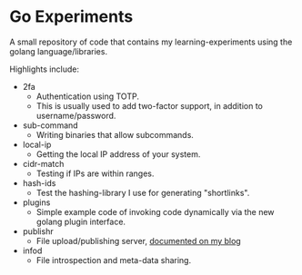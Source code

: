 Go Experiments
==============

A small repository of code that contains my learning-experiments using the golang language/libraries.

Highlights include:

* 2fa
    * Authentication using TOTP.
    * This is usually used to add two-factor support, in addition to username/password.
* sub-command
    * Writing binaries that allow subcommands.
* local-ip
    * Getting the local IP address of your system.
* cidr-match
    * Testing if IPs are within ranges.
* hash-ids
    * Test the hashing-library I use for generating "shortlinks".
* plugins
    * Simple example code of invoking code dynamically via the new golang plugin interface.
* publishr
    * File upload/publishing server, [documented on my blog](http://blog.steve.org.uk/all_about_sharing_files_easily.html)
* infod
    * File introspection and meta-data sharing.
